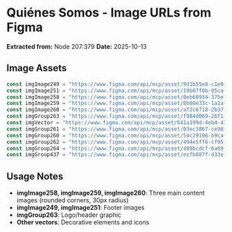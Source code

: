 # Quiénes Somos - Image URLs from Figma

**Extracted from:** Node 207:379
**Date:** 2025-10-13

## Image Assets

```javascript
const imgImage249 = "https://www.figma.com/api/mcp/asset/9d1b55e8-c1e0-4514-9d36-ea7b54edb3fc";
const imgImage251 = "https://www.figma.com/api/mcp/asset/19b07f0b-05ca-40cc-a49b-7d2cfc94bafe";
const imgImage258 = "https://www.figma.com/api/mcp/asset/0eb60934-375e-4e35-8505-78eb430d9922";
const imgImage259 = "https://www.figma.com/api/mcp/asset/8b80e33c-1a1a-451f-a57e-ba66faf5da1b";
const imgImage260 = "https://www.figma.com/api/mcp/asset/af2c6718-2b37-4cfe-b81d-e33e25be1132";
const imgGroup263 = "https://www.figma.com/api/mcp/asset/f984d069-26f1-442b-9aa6-ee674dce8e99";
const imgVector = "https://www.figma.com/api/mcp/asset/641a199d-4eb4-41cf-9af8-a80bd7a2a3a2";
const imgGroup261 = "https://www.figma.com/api/mcp/asset/03ec3867-ce98-4f5a-8587-1cd74b40ccc0";
const imgGroup260 = "https://www.figma.com/api/mcp/asset/54c29196-b9ca-47e0-846f-d51d05edb028";
const imgGroup262 = "https://www.figma.com/api/mcp/asset/494e5ff6-cf95-4a08-b740-2ede7453797e";
const imgGroup264 = "https://www.figma.com/api/mcp/asset/489bcdcf-6a69-47a4-9b1e-1f325b4c705f";
const imgGroup437 = "https://www.figma.com/api/mcp/asset/ecfb887f-d33e-40b0-a8de-534cf9ba8c2f";
```

## Usage Notes

- **imgImage258, imgImage259, imgImage260**: Three main content images (rounded corners, 30px radius)
- **imgImage249, imgImage251**: Footer images
- **imgGroup263**: Logo/header graphic
- **Other vectors**: Decorative elements and icons
